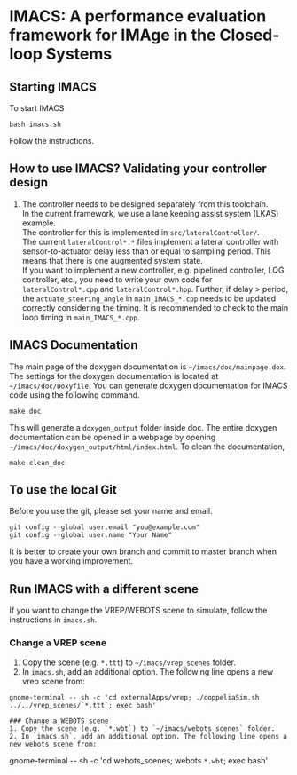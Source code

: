 # IMACS: A performance evaluation framework for IMAge in the Closed-loop Systems

## Starting IMACS
To start IMACS 
```
bash imacs.sh
```
Follow the instructions.

## How to use IMACS? Validating your controller design
1. The controller needs to be designed separately from this toolchain.  
In the current framework, we use a lane keeping assist system (LKAS) example.  
The controller for this is implemented in `src/lateralController/`.  
The current `lateralControl*.*` files implement a lateral controller with sensor-to-actuator delay less than or equal to sampling period. This means that there is one augmented system state.  
If you want to implement a new controller, e.g. pipelined controller, LQG controller, etc., you need to write your own code for `lateralControl*.cpp` and `lateralControl*.hpp`. Further, if delay > period, the `actuate_steering_angle` in `main_IMACS_*.cpp` needs to be updated correctly considering the timing. 
It is recommended to check to the main loop timing in `main_IMACS_*.cpp`. 


## IMACS Documentation
The main page of the doxygen documentation is `~/imacs/doc/mainpage.dox`.
The settings for the doxygen documentation is located at `~/imacs/doc/Doxyfile`.
You can generate doxygen documentation for IMACS code using the following command.
```
make doc
```
This will generate a `doxygen_output` folder inside doc. 
The entire doxygen documentation can be opened in a webpage by opening `~/imacs/doc/doxygen_output/html/index.html`.
To clean the documentation, 
```
make clean_doc
```
## To use the local Git
Before you use the git, please set your name and email.
```
git config --global user.email "you@example.com"
git config --global user.name "Your Name"
```
It is better to create your own branch and commit to master branch when you have a working improvement.

## Run IMACS with a different scene
If you want to change the VREP/WEBOTS scene to simulate, follow the instructions in `imacs.sh`.

### Change a VREP scene
1. Copy the scene (e.g. `*.ttt`) to `~/imacs/vrep_scenes` folder.
2. In `imacs.sh`, add an additional option. The following line opens a new vrep scene from:
```
gnome-terminal -- sh -c 'cd externalApps/vrep; ./coppeliaSim.sh ../../vrep_scenes/`*.ttt`; exec bash'

### Change a WEBOTS scene
1. Copy the scene (e.g. `*.wbt`) to `~/imacs/webots_scenes` folder.
2. In `imacs.sh`, add an additional option. The following line opens a new webots scene from:
```
gnome-terminal -- sh -c 'cd webots_scenes; webots `*.wbt`; exec bash'
```





